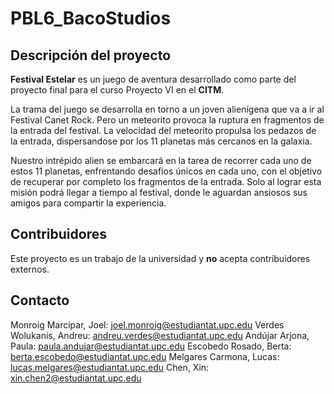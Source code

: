 # PBL6_BacoStudios

## Descripción del proyecto

**Festival Estelar** es un juego de aventura desarrollado como parte del proyecto final para el curso Proyecto VI en el **CITM**.

La trama del juego se desarrolla en torno a un joven alienígena que va a ir al Festival Canet Rock. Pero un meteorito provoca la ruptura en fragmentos de la entrada del festival. La velocidad del meteorito propulsa los pedazos de la entrada, dispersandose por los 11 planetas más cercanos en la galaxia.

Nuestro intrépido alien se embarcará en la tarea de recorrer cada uno de estos 11 planetas, enfrentando desafíos únicos en cada uno, con el objetivo de recuperar por completo los fragmentos de la entrada. Solo al lograr esta misión podrá llegar a tiempo al festival, donde le aguardan ansiosos sus amigos para compartir la experiencia.

## Contribuidores

Este proyecto es un trabajo de la universidad y **no** acepta contribuidores externos.

## Contacto

Monroig Marcipar, Joel: <joel.monroig@estudiantat.upc.edu>
Verdes Wolukanis, Andreu: <andreu.verdes@estudiantat.upc.edu>
Andújar Arjona, Paula: <paula.andujar@estudiantat.upc.edu>
Escobedo Rosado, Berta: <berta.escobedo@estudiantat.upc.edu>
Melgares Carmona, Lucas: <lucas.melgares@estudiantat.upc.edu>
Chen, Xin: <xin.chen2@estudiantat.upc.edu>

